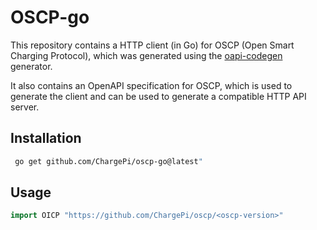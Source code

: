 # OSCP-go

This repository contains a HTTP client (in Go) for OSCP (Open Smart Charging Protocol), which was generated using
the [oapi-codegen](https://github.com/deepmap/oapi-codegen#overview) generator.

It also contains an OpenAPI specification for OSCP, which is used to generate the client and can be used to generate
a compatible HTTP API server.

## Installation

```bash
 go get github.com/ChargePi/oscp-go@latest"
```

## Usage

```go
import OICP "https://github.com/ChargePi/oscp/<oscp-version>"
```
